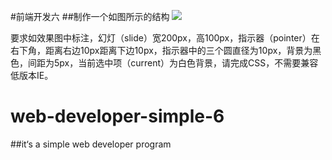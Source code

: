 #前端开发六
##制作一个如图所示的结构
![](https://github.com/themachine15/web-developer-simples/raw/master/simple6/img/示例.png) 

<div class="slide">
	<!-- 图片省略 -->
	<!-- 以下是指示器 -->
	<div class="pointer"><i class="current"></i><i></i><i></i></div>
</div>
要求如效果图中标注，幻灯（slide）宽200px，高100px，指示器（pointer）在右下角，距离右边10px距离下边10px，指示器中的三个圆直径为10px，背景为黑色，间距为5px，当前选中项（current）为白色背景，请完成CSS，不需要兼容低版本IE。
 


# web-developer-simple-6
##it‘s a simple web developer program
